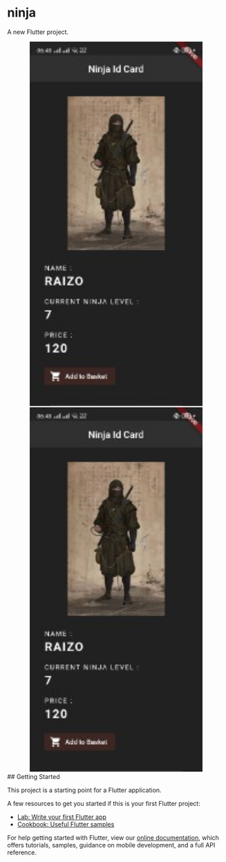 # ninja

A new Flutter project.
<div align="center">
    <img src="/screenshots/screen1.jpg" width="400px"</img> 
</div>
<div align="center">
    <img src="/screenshots/screen1.jpg" width="400px"</img> 
</div>
## Getting Started

This project is a starting point for a Flutter application.

A few resources to get you started if this is your first Flutter project:

- [Lab: Write your first Flutter app](https://flutter.dev/docs/get-started/codelab)
- [Cookbook: Useful Flutter samples](https://flutter.dev/docs/cookbook)

For help getting started with Flutter, view our
[online documentation](https://flutter.dev/docs), which offers tutorials,
samples, guidance on mobile development, and a full API reference.
